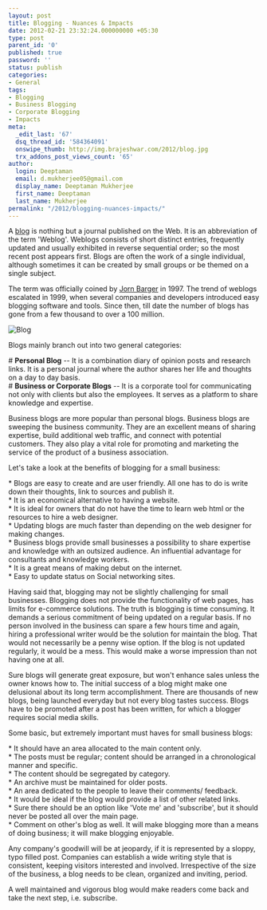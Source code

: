 ```yaml
---
layout: post
title: Blogging - Nuances & Impacts
date: 2012-02-21 23:32:24.000000000 +05:30
type: post
parent_id: '0'
published: true
password: ''
status: publish
categories:
- General
tags:
- Blogging
- Business Blogging
- Corporate Blogging
- Impacts
meta:
  _edit_last: '67'
  dsq_thread_id: '584364091'
  onswipe_thumb: http://img.brajeshwar.com/2012/blog.jpg
  trx_addons_post_views_count: '65'
author:
  login: Deeptaman
  email: d.mukherjee05@gmail.com
  display_name: Deeptaman Mukherjee
  first_name: Deeptaman
  last_name: Mukherjee
permalink: "/2012/blogging-nuances-impacts/"
---
```

<p>A <a href="http://en.wikipedia.org/wiki/Blog">blog</a> is nothing but a journal published on the Web. It is an abbreviation of the term 'Weblog'. Weblogs consists of short distinct entries, frequently updated and usually exhibited in reverse sequential order; so the most recent post appears first. Blogs are often the work of a single individual, although sometimes it can be created by small groups or be themed on a single subject. </p>
<p>The term was officially coined by <a href="http://en.wikipedia.org/wiki/Jorn_Barger">Jorn Barger</a> in 1997. The trend of weblogs escalated in 1999, when several companies and developers introduced easy blogging software and tools. Since then, till date the number of blogs has gone from a few thousand to over a 100 million.</p>
<p><!--more--></p>
<p><img src="/static/2012/02/blog.jpg" alt="Blog" /></p>
<p>Blogs mainly branch out into two general categories:</p>
<p># <strong>Personal Blog</strong> -- It is a combination diary of opinion posts and research links. It is a personal journal where the author shares her life and thoughts on a day to day basis.<br />
# <strong>Business or Corporate Blogs</strong> -- It is a corporate tool for communicating not only with clients but also the employees. It serves as a platform to share knowledge and expertise.</p>
<p>Business blogs are more popular than personal blogs. Business blogs are sweeping the business community. They are an excellent means of sharing expertise, build additional web traffic, and connect with potential customers. They also play a vital role for promoting and marketing the service of the product of a business association.</p>
<p>Let's take a look at the benefits of blogging for a small business:</p>
<p>* Blogs are easy to create and are user friendly. All one has to do is write down their thoughts, link to sources and publish it.<br />
* It is an economical alternative to having a website.<br />
* It is ideal for owners that do not have the time to learn web html or the resources to hire a web designer.<br />
* Updating blogs are much faster than depending on the web designer for making changes.<br />
* Business blogs provide small businesses a possibility to share expertise and knowledge with an outsized audience. An influential advantage for consultants and knowledge workers.<br />
* It is a great means of making debut on the internet.<br />
* Easy to update status on Social networking sites. </p>
<p>Having said that, blogging may not be slightly challenging for small businesses. Blogging does not provide the functionality of web pages, has limits for e-commerce solutions. The truth is blogging is time consuming. It demands a serious commitment of being updated on a regular basis. If no person involved in the business can spare a few hours time and again, hiring a professional writer would be the solution for maintain the blog. That would not necessarily be a penny wise option. If the blog is not updated regularly, it would be a mess. This would make a worse impression than not having one at all.</p>
<p>Sure blogs will generate great exposure, but won't enhance sales unless the owner knows how to. The initial success of a blog might make one delusional about its long term accomplishment. There are thousands of new blogs, being launched everyday but not every blog tastes success. Blogs have to be promoted after a post has been written, for which a blogger requires social media skills.</p>
<p>Some basic, but extremely important must haves for small business blogs:</p>
<p>* It should have an area allocated to the main content only.<br />
* The posts must be regular; content should be arranged in a chronological manner and specific.<br />
* The content should be segregated by category.<br />
* An archive must be maintained for older posts.<br />
* An area dedicated to the people to leave their comments/ feedback.<br />
* It would be ideal if the blog would provide a list of other related links.<br />
* Sure there should be an option like 'Vote me' and 'subscribe', but it should never be posted all over the main page.<br />
* Comment on other's blog as well. It will make blogging more than a means of doing business; it will make blogging enjoyable.</p>
<p>Any company's goodwill will be at jeopardy, if it is represented by a sloppy, typo filled post. Companies can establish a wide writing style that is consistent, keeping visitors interested and involved. Irrespective of the size of the business, a blog needs to be clean, organized and inviting, period. </p>
<p>A well maintained and vigorous blog would make readers come back and take the next step, i.e. subscribe.</p>

